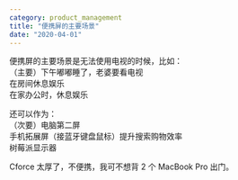 ```yaml
---
category: product_management
title: "便携屏的主要场景"
date: "2020-04-01"
---
```


便携屏的主要场景是无法使用电视的时候，比如：  
（主要）下午嘟嘟睡了，老婆要看电视  
在房间休息娱乐  
在家办公时，休息娱乐

还可以作为：  
（次要）电脑第二屏  
手机拓展屏（接蓝牙键盘鼠标）提升搜索购物效率  
树莓派显示器

Cforce 太厚了，不便携，我可不想背 2 个 MacBook Pro 出门。
